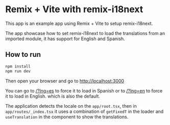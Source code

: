 # Remix + Vite with remix-i18next

This app is an example app using Remix + Vite to setup remix-i18next.

The app showcase how to set remix-i18next to load the translations from an imported module, it has support for English and Spanish.

## How to run

```bash
npm install
npm run dev
```

Then open your browser and go to [http://localhost:3000](http://localhost:3000)

You can go to [/?lng=es](http://localhost:3000/?lng=es) to force it to load in Spanish or to [/?lng=en](http://localhost:3000/?lng=en) to force it to load in English. which is also the default.

The application detects the locale on the `app/root.tsx`, then in `app/routes/_index.tsx` it uses a combination of `getFixedT` in the loader and `useTranslation` in the component to show the translations.
